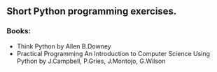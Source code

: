 ## Short Python programming exercises.

### Books:
 * Think Python by Allen B.Downey
 * Practical Programming 
 	An Introduction to Computer Science Using Python
 	by J.Campbell, P.Gries, J.Montojo, G.Wilson 


